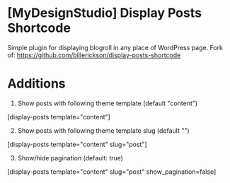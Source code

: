 # [MyDesignStudio] Display Posts Shortcode

Simple plugin for displaying blogroll in any place of WordPress page.
Fork of: https://github.com/billerickson/display-posts-shortcode

# Additions

1. Show posts with following theme template (default "content")

[display-posts template="content"]

2. Show posts with following theme template slug (default "")

[display-posts template="content" slug="post"]

3. Show/hide pagination (default: true)

[display-posts template="content" slug="post" show_pagination=false]